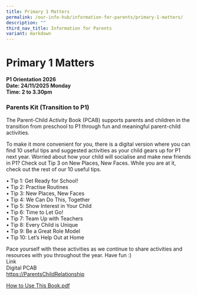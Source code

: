 ```yaml
---
title: Primary 1 Matters
permalink: /our-info-hub/information-for-parents/primary-1-matters/
description: ""
third_nav_title: Information for Parents
variant: markdown
---
```

# Primary 1 Matters

**P1 Orientation 2026<br>
Date: 24/11/2025 Monday<br>
Time: 2 to 3.30pm**



### Parents Kit (Transition to P1)

The Parent-Child Activity Book (PCAB) supports parents and children in the transition from preschool to P1 through fun and meaningful parent-child activities.&nbsp;


To make it more convenient for you, there is a digital version where you can find 10 useful tips and suggested activities as your child gears up for P1 next year. Worried about how your child will socialise and make new friends in P1? Check out Tip 3 on New Places, New Faces. While you are at it, check out the rest of our 10 useful tips.

• Tip 1: Get Ready for School!&nbsp;<br>
• Tip 2: Practise Routines<br>
• Tip 3: New Places, New Faces<br>
• Tip 4: We Can Do This, Together&nbsp;<br>
• Tip 5: Show Interest in Your Child&nbsp;<br>
• Tip 6: Time to Let Go!&nbsp;<br>
• Tip 7: Team Up with Teachers&nbsp;<br>
• Tip 8: Every Child is Unique<br>
• Tip 9: Be a Great Role Model&nbsp;<br>
• Tip 10: Let’s Help Out at Home&nbsp; &nbsp;<br>
  
Pace yourself with these activities as we continue to share activities and resources with you throughout the year. Have fun :)<br>
Link&nbsp;<br>
Digital PCAB<br>
[https://ParentsChildRelationship](https://www.moe.gov.sg/parentkit?pt=Parent-Child%20Relationship)  

[How to Use This Book.pdf](/files/How%20to%20Use%20This%20Book.pdf)